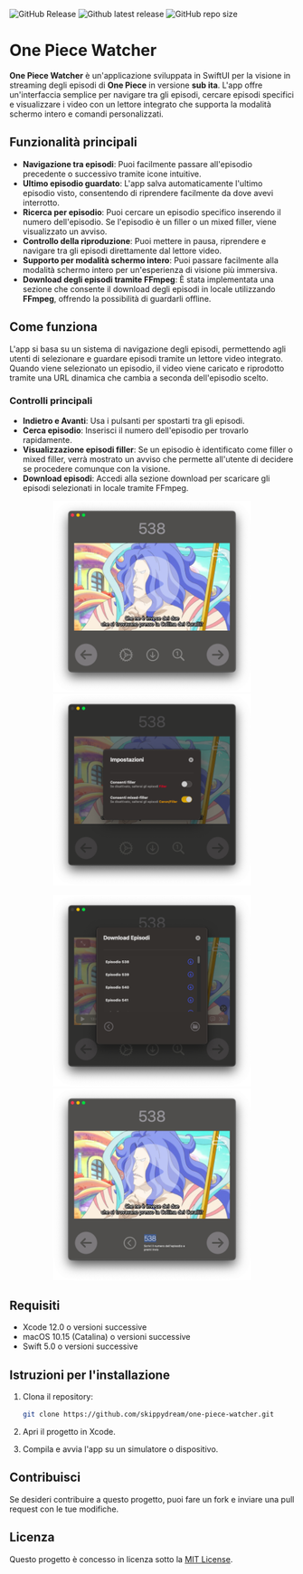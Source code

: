 ![GitHub Release](https://img.shields.io/github/v/release/skippydream/opwatcher)
![Github latest release](https://img.shields.io/github/last-commit/skippydream/opwatcher)
![GitHub repo size](https://img.shields.io/github/repo-size/skippydream/opwatcher)

# One Piece Watcher

**One Piece Watcher** è un'applicazione sviluppata in SwiftUI per la visione in streaming degli episodi di **One Piece** in versione **sub ita**. L'app offre un'interfaccia semplice per navigare tra gli episodi, cercare episodi specifici e visualizzare i video con un lettore integrato che supporta la modalità schermo intero e comandi personalizzati.

## Funzionalità principali

- **Navigazione tra episodi**: Puoi facilmente passare all'episodio precedente o successivo tramite icone intuitive.
- **Ultimo episodio guardato**: L'app salva automaticamente l'ultimo episodio visto, consentendo di riprendere facilmente da dove avevi interrotto.
- **Ricerca per episodio**: Puoi cercare un episodio specifico inserendo il numero dell'episodio. Se l'episodio è un filler o un mixed filler, viene visualizzato un avviso.
- **Controllo della riproduzione**: Puoi mettere in pausa, riprendere e navigare tra gli episodi direttamente dal lettore video.
- **Supporto per modalità schermo intero**: Puoi passare facilmente alla modalità schermo intero per un'esperienza di visione più immersiva.
- **Download degli episodi tramite FFmpeg**: È stata implementata una sezione che consente il download degli episodi in locale utilizzando **FFmpeg**, offrendo la possibilità di guardarli offline. 

## Come funziona

L'app si basa su un sistema di navigazione degli episodi, permettendo agli utenti di selezionare e guardare episodi tramite un lettore video integrato. Quando viene selezionato un episodio, il video viene caricato e riprodotto tramite una URL dinamica che cambia a seconda dell'episodio scelto.

### Controlli principali

- **Indietro e Avanti**: Usa i pulsanti per spostarti tra gli episodi.
- **Cerca episodio**: Inserisci il numero dell'episodio per trovarlo rapidamente.
- **Visualizzazione episodi filler**: Se un episodio è identificato come filler o mixed filler, verrà mostrato un avviso che permette all'utente di decidere se procedere comunque con la visione.
- **Download episodi**: Accedi alla sezione download per scaricare gli episodi selezionati in locale tramite FFmpeg.

<p align="center">
  <img src="https://github.com/skippydream/opwatcher/blob/main/Images/1.png?raw=true" width="350"/>
  <img src="https://github.com/skippydream/opwatcher/blob/main/Images/2.png?raw=true" width="350"/>
</p>
<p align="center">
  <img src="https://github.com/skippydream/opwatcher/blob/main/Images/3.png?raw=true" width="350"/>
  <img src="https://github.com/skippydream/opwatcher/blob/main/Images/4.png?raw=true" width="350"/>
</p>

## Requisiti

- Xcode 12.0 o versioni successive
- macOS 10.15 (Catalina) o versioni successive
- Swift 5.0 o versioni successive

## Istruzioni per l'installazione

1. Clona il repository:
   ```bash
   git clone https://github.com/skippydream/one-piece-watcher.git
   ```

2. Apri il progetto in Xcode.

3. Compila e avvia l'app su un simulatore o dispositivo.

## Contribuisci

Se desideri contribuire a questo progetto, puoi fare un fork e inviare una pull request con le tue modifiche.

## Licenza

Questo progetto è concesso in licenza sotto la [MIT License](LICENSE).
